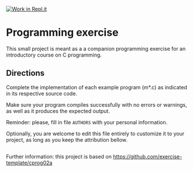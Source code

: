 [![Work in Repl.it](https://classroom.github.com/assets/work-in-replit-14baed9a392b3a25080506f3b7b6d57f295ec2978f6f33ec97e36a161684cbe9.svg)](https://classroom.github.com/online_ide?assignment_repo_id=2856761&assignment_repo_type=AssignmentRepo)
# Programming exercise

 This small project is meant as a  a companion programming exercise for 
 an introductory course on C programming.
 

## Directions

 Complete the implementation of each example program (m*.c) as indicated
 in its respective source code. 

 Make sure your program compiles successfully with no errors or warnings,
 as well as it produces the expected output.
 
 Reminder: please, fill in file `AUTHORS` with your personal information.

 Optionally, you are welcome to edit this file entirely to customize it 
 to your project, as long as you keep the attribution bellow.

##

 Further information: this project is based on
 https://github.com/exercise-template/cprog02a

